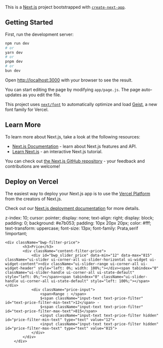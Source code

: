This is a [Next.js](https://nextjs.org) project bootstrapped with [`create-next-app`](https://github.com/vercel/next.js/tree/canary/packages/create-next-app).

## Getting Started

First, run the development server:

```bash
npm run dev
# or
yarn dev
# or
pnpm dev
# or
bun dev
```

Open [http://localhost:3000](http://localhost:3000) with your browser to see the result.

You can start editing the page by modifying `app/page.js`. The page auto-updates as you edit the file.

This project uses [`next/font`](https://nextjs.org/docs/app/building-your-application/optimizing/fonts) to automatically optimize and load [Geist](https://vercel.com/font), a new font family for Vercel.

## Learn More

To learn more about Next.js, take a look at the following resources:

- [Next.js Documentation](https://nextjs.org/docs) - learn about Next.js features and API.
- [Learn Next.js](https://nextjs.org/learn) - an interactive Next.js tutorial.

You can check out [the Next.js GitHub repository](https://github.com/vercel/next.js) - your feedback and contributions are welcome!

## Deploy on Vercel

The easiest way to deploy your Next.js app is to use the [Vercel Platform](https://vercel.com/new?utm_medium=default-template&filter=next.js&utm_source=create-next-app&utm_campaign=create-next-app-readme) from the creators of Next.js.

Check out our [Next.js deployment documentation](https://nextjs.org/docs/app/building-your-application/deploying) for more details.

z-index: 10;
cursor: pointer;
display: none;
text-align: right;
display: block;
padding: 0;
background: #e7b053;
padding: 10px 20px 20px;
color: #fff;
text-transform: uppercase;
font-size: 13px;
font-family: Prata,serif !important;

    <div className="bwp-filter-price">
    	    <h3>Price</h3>
    		<div className="content-filter-price">
    			<div id="bwp_slider_price" data-min="12" data-max="815" className="ui-slider ui-corner-all ui-slider-horizontal ui-widget ui-widget-content"><div className="ui-slider-range ui-corner-all ui-widget-header" style="left: 0%; width: 100%;"></div><span tabindex="0" className="ui-slider-handle ui-corner-all ui-state-default" style="left: 0%;"></span><span tabindex="0" className="ui-slider-handle ui-corner-all ui-state-default" style="left: 100%;"></span></div>
    			<div className="price-input">
    				<span>Range : </span>
    				$<span className="input-text text-price-filter" id="text-price-filter-min-text">12</span> -
    				$<span className="input-text text-price-filter" id="text-price-filter-max-text">815</span>
    				<input className="input-text text-price-filter hidden" id="price-filter-min-text" type="text" value="12">
    				<input className="input-text text-price-filter hidden" id="price-filter-max-text" type="text" value="815">
    			</div>
    		</div>
    	</div>
